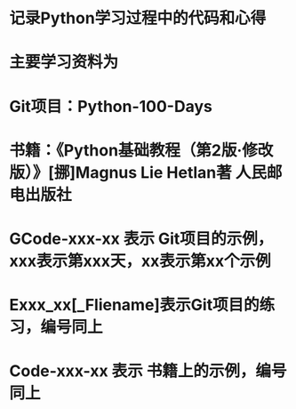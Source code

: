 # 记录Python学习过程中的代码和心得

# 主要学习资料为 
#       Git项目：Python-100-Days
#       书籍：《Python基础教程（第2版·修改版）》[挪]Magnus Lie Hetlan著 人民邮电出版社

# GCode-xxx-xx 表示 Git项目的示例，xxx表示第xxx天，xx表示第xx个示例
# Exxx_xx[_Fliename]表示Git项目的练习，编号同上
# Code-xxx-xx 表示 书籍上的示例，编号同上
